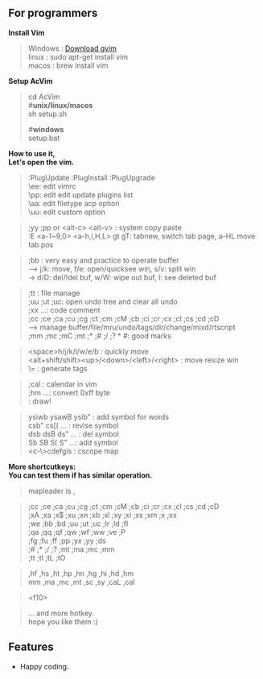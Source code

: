 For programmers
---
**Install Vim** 
> Windows : [Download gvim](http://www.vim.org/download "Vim")  
> linux : sudo apt-get install vim  
> macos : brew install vim

**Setup AcVim**  
>cd AcVim  
#**unix/linux/macos**  
sh setup.sh  
>  
>#**windows**  
setup.bat

**How to use it,  
Let's open the vim.** 
>:PlugUpdate :PlugInstall :PlugUpgrade  
\ee: edit vimrc  
\pp: edit edit update plugins list  
\aa: edit filetype acp option  
\uu: edit custom option  

>;yy ;pp or \<alt-c\> \<alt-v\> : system copy paste  
:E \<a-1~9,0\> \<a-h,l,H,L\> gt gT: tabnew, switch tab page, a-HL move tab pos  

>;bb : very easy and practice to operate buffer  
 --> j/k: move, f/e: open/quicksee win, s/v: split win  
 -> d/D: del/!del buf, w/W: wipe out buf, l: see deleted buf  
 
>;tt : file manage  
;uu ;ut ;uc: open undo tree and clear all undo  
;xx ...: code comment  
;cc ;ce ;ca ;cu ;cg ;ct ;cm ;cM ;cb ;ci ;cr ;cx ;cl ;cs ;cd ;cD  
 --> manage buffer/file/mru/undo/tags/dir/change/mixd/rtscript  
;mm ;mc ;mC ;mt ;* ;# ;/ ;? * #: good marks  

>\<space\>h/j/k/l/w/e/b : quickly move  
\<alt+shift/shift\>\<up>/\<down>/\<left>/\<right> : move resize win  
\\= : generate tags  

>;cal : calendar in vim  
;hm ...: convert 0xff byte  
<f10>: draw!

>ysiwb ysawB ysib" : add symbol for words  
csb" cs\[\( ... : revise symbol  
dsb dsB ds" ... : del symbol  
Sb SB S\[ S" ...: add symbol  
\<c-\\\>cdefgis : cscope map  

**More shortcutkeys:  
You can test them if has similar operation.**  
>mapleader is ,  

>;cc ;ce ;ca ;cu ;cg ;ct ;cm ;cM ;cb ;ci ;cr ;cx ;cl ;cs ;cd ;cD  
;xA ;xa ;x$ ;xu ;xn ;xb ;xl ;xy ;xi ;xs ;xm ;x<Space> ;xx  
;we ;bb ;bd ;uu ;ut ;uc ;lr ;ld ;fl  
;qa ;qq ;qf ;qw ;wf ;ww ;ve ;P  
;fg ;fu ;ff ;pp ;yx ;yy ;ds  
;# ;* ;/ ;? ;mt ;ma ;mc ;mm  
;tt ;tl ;tL ;tO   

>,hf ,hs ,ht ,hp ,hn ,hg ,hi ,hd ,hm  
mm ,ma ,mc ,mt ,sc ,sy ,caL ,cal  

>\<f10\>  

>... and more hotkey.  
hope you like them :)  

## Features
- Happy coding.

